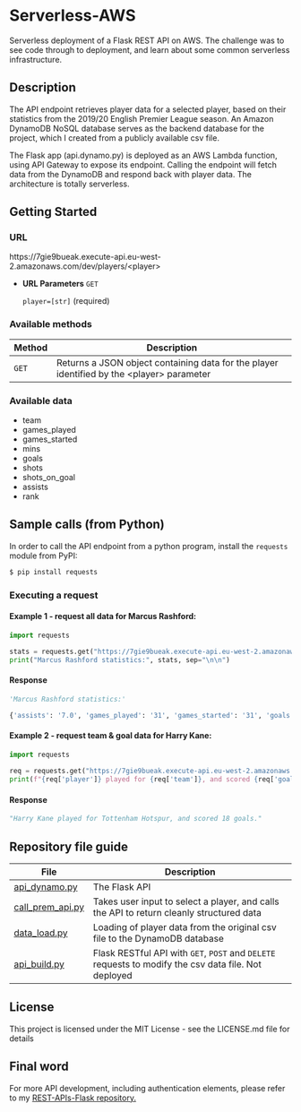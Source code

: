 # Serverless-AWS

Serverless deployment of a Flask REST API on AWS. The challenge was to see code through to deployment, and learn about some common serverless infrastructure.   

## Description

The API endpoint retrieves player data for a selected player, based on their statistics from the 2019/20 English Premier League season. An Amazon DynamoDB NoSQL database serves as the backend database for the project, which I created from a publicly available csv file.

The Flask app (api.dynamo.py) is deployed as an AWS Lambda function, using API Gateway to expose its endpoint. Calling the endpoint will fetch data from the DynamoDB and respond back with player data. The architecture is totally serverless.

## Getting Started

### URL

https<nolink>://7gie9bueak.execute-api.eu-west-2.amazonaws.com/dev/players/\<player\>

- **URL Parameters** `GET`

    `player=[str]` (required) 
  
### Available methods

| Method   | Description                              |
| -------- | ---------------------------------------- |
| `GET`    | Returns a JSON object containing data for the player identified by the \<player\> parameter|

### Available data
- team 
- games_played
- games_started
- mins
- goals
- shots
- shots_on_goal
- assists
- rank

## Sample calls (from Python)

In order to call the API endpoint from a python program, install the `requests` module from PyPI:

```python
$ pip install requests
```

### Executing a request
  
#### Example 1 - request all data for Marcus Rashford:
  
``` python
import requests

stats = requests.get("https://7gie9bueak.execute-api.eu-west-2.amazonaws.com/dev/players/Marcus%20Rashford").json()
print("Marcus Rashford statistics:", stats, sep="\n\n")
```

#### Response

```python
'Marcus Rashford statistics:'

{'assists': '7.0', 'games_played': '31', 'games_started': '31', 'goals': '17.0', 'mins': '2653.0', 'player': 'Marcus Rashford', 'rank': '9', 'shots': '77.0', 'shots_on_goal': '44.0', 'team': 'Manchester United'}
```
#### Example 2 - request team & goal data for Harry Kane:

``` python
import requests
  
req = requests.get("https://7gie9bueak.execute-api.eu-west-2.amazonaws.com/dev/players/Harry%20Kane").json()
print(f"{req['player']} played for {req['team']}, and scored {req['goals']} goals.")
```

#### Response

```python
"Harry Kane played for Tottenham Hotspur, and scored 18 goals."
```

## Repository file guide


| File   | Description                              |
| -------- | ---------------------------------------- |
| [api_dynamo.py](https://github.com/mhoward91/serverless-aws/blob/master/api_dynamo.py) | The Flask API |
| [call_prem_api.py](https://github.com/mhoward91/serverless-aws/blob/master/call_prem_api.py) | Takes user input to select a player, and calls the API to return cleanly structured data |
| [data_load.py](https://github.com/mhoward91/serverless-aws/blob/master/database-setup/data_load.py) | Loading of player data from the original csv file to the DynamoDB database |
| [api_build.py](https://github.com/mhoward91/serverless-aws/blob/master/database-setup/api_build.py) | Flask RESTful API with `GET`, `POST` and `DELETE` requests to modify the csv data file. Not deployed |

## License

This project is licensed under the MIT License - see the LICENSE.md file for details

## Final word
For more API development, including authentication elements, please refer to my [REST-APIs-Flask repository.](https://github.com/mhoward91/REST-APIs-Flask)
